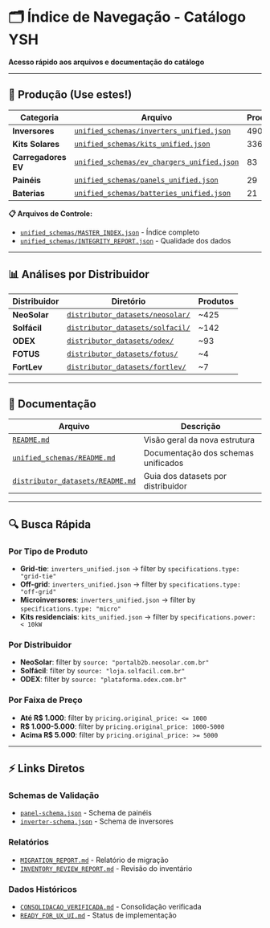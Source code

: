 # 🗂️ Índice de Navegação - Catálogo YSH

**Acesso rápido aos arquivos e documentação do catálogo**

---

## 🎯 Produção (Use estes!)

| Categoria | Arquivo | Produtos |
|-----------|---------|----------|
| **Inversores** | [`unified_schemas/inverters_unified.json`](./unified_schemas/inverters_unified.json) | 490 |
| **Kits Solares** | [`unified_schemas/kits_unified.json`](./unified_schemas/kits_unified.json) | 336 |
| **Carregadores EV** | [`unified_schemas/ev_chargers_unified.json`](./unified_schemas/ev_chargers_unified.json) | 83 |
| **Painéis** | [`unified_schemas/panels_unified.json`](./unified_schemas/panels_unified.json) | 29 |
| **Baterias** | [`unified_schemas/batteries_unified.json`](./unified_schemas/batteries_unified.json) | 21 |

**📋 Arquivos de Controle:**

- [`unified_schemas/MASTER_INDEX.json`](./unified_schemas/MASTER_INDEX.json) - Índice completo
- [`unified_schemas/INTEGRITY_REPORT.json`](./unified_schemas/INTEGRITY_REPORT.json) - Qualidade dos dados

---

## 📊 Análises por Distribuidor

| Distribuidor | Diretório | Produtos |
|--------------|-----------|----------|
| **NeoSolar** | [`distributor_datasets/neosolar/`](./distributor_datasets/neosolar/) | ~425 |
| **Solfácil** | [`distributor_datasets/solfacil/`](./distributor_datasets/solfacil/) | ~142 |
| **ODEX** | [`distributor_datasets/odex/`](./distributor_datasets/odex/) | ~93 |
| **FOTUS** | [`distributor_datasets/fotus/`](./distributor_datasets/fotus/) | ~4 |
| **FortLev** | [`distributor_datasets/fortlev/`](./distributor_datasets/fortlev/) | ~7 |

---

## 📖 Documentação

| Arquivo | Descrição |
|---------|-----------|
| [`README.md`](./README.md) | Visão geral da nova estrutura |
| [`unified_schemas/README.md`](./unified_schemas/README.md) | Documentação dos schemas unificados |
| [`distributor_datasets/README.md`](./distributor_datasets/README.md) | Guia dos datasets por distribuidor |

---

## 🔍 Busca Rápida

### Por Tipo de Produto

- **Grid-tie**: `inverters_unified.json` → filter by `specifications.type: "grid-tie"`
- **Off-grid**: `inverters_unified.json` → filter by `specifications.type: "off-grid"`
- **Microinversores**: `inverters_unified.json` → filter by `specifications.type: "micro"`
- **Kits residenciais**: `kits_unified.json` → filter by `specifications.power: < 10kW`

### Por Distribuidor

- **NeoSolar**: filter by `source: "portalb2b.neosolar.com.br"`
- **Solfácil**: filter by `source: "loja.solfacil.com.br"`
- **ODEX**: filter by `source: "plataforma.odex.com.br"`

### Por Faixa de Preço

- **Até R$ 1.000**: filter by `pricing.original_price: <= 1000`
- **R$ 1.000-5.000**: filter by `pricing.original_price: 1000-5000`
- **Acima R$ 5.000**: filter by `pricing.original_price: >= 5000`

---

## ⚡ Links Diretos

### Schemas de Validação

- [`panel-schema.json`](./panel-schema.json) - Schema de painéis
- [`inverter-schema.json`](./inverter-schema.json) - Schema de inversores

### Relatórios

- [`MIGRATION_REPORT.md`](./MIGRATION_REPORT.md) - Relatório de migração
- [`INVENTORY_REVIEW_REPORT.md`](./INVENTORY_REVIEW_REPORT.md) - Revisão do inventário

### Dados Históricos

- [`CONSOLIDACAO_VERIFICADA.md`](./CONSOLIDACAO_VERIFICADA.md) - Consolidação verificada
- [`READY_FOR_UX_UI.md`](./READY_FOR_UX_UI.md) - Status de implementação
